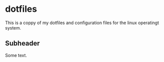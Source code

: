 # dotfiles
This is a coppy of my dotfiles and configuration files for the linux operatingt system. 

## Subheader

Some text.
